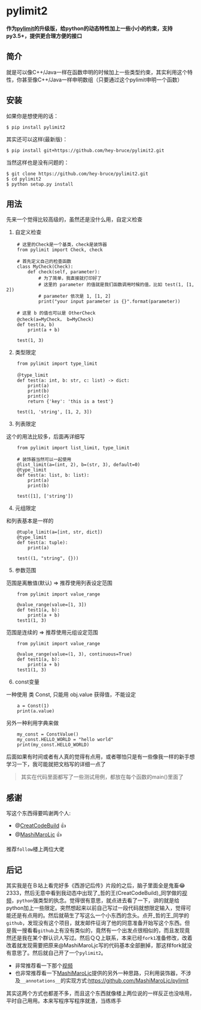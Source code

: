 pylimit2
========

**作为[pylimit](https://github.com/MashiMaroLjc/pylimit)的升级版，给python的动态特性加上一些小小的约束，支持py3.5+，提供更合理方便的接口**

## 简介

就是可以像C++/Java一样在函数申明的时候加上一些类型约束，其实利用这个特性，你甚至像C++/Java一样申明数组（只要通过这个pylimit申明一个函数）

## 安装

如果你是想使用的话：
```
$ pip install pylimit2
```

其实还可以这样(最新版)：
```
$ pip install git+https://github.com/hey-bruce/pylimit2.git
```

当然这样也是没有问题的：
```
$ git clone https://github.com/hey-bruce/pylimit2.git
$ cd pylimit2
$ python setup.py install
```

## 用法

先来一个觉得比较高级的，虽然还是没什么用，自定义检查

1. 自定义检查

```
    # 这里的Check是一个基类，check是装饰器
    from pylimit import Check, check
    
    # 首先定义自己的检查函数
    class MyCheck(Check):
        def check(self, parameter):
            # 为了简单，我直接就打印好了
            # 这里的 parameter 的值就是我们函数调用时候的值，比如 test(1, [1, 2])
            # parameter 依次是 1, [1, 2]
            print("your input parameter is {}".format(parameter))
    
    # 这里 b 的值也可以是 OtherCheck
    @check(a=MyCheck， b=MyCheck)
    def test(a, b)
        print(a + b)
    
    test(1, 3)
```

2. 类型限定

```
    from pylimit import type_limit
    
    ＠type_limit
    def test(a: int, b: str, c: list) -> dict:
        print(a)
        print(b)
        print(c)
        return {'key': 'this is a test'}
    
    test(1, 'string', [1, 2, 3])
```

3. 列表限定

这个的用法比较多，后面再详细写

```
    from pylimit import list_limit, type_limit
    
    # 装饰器当然可以一起使用
    @list_limit(a=(int, 2), b=(str, 3), default=0)
    @type_limit
    def test(a: list, b: list):
        print(a)
        print(b)

    test([1], ['string'])
```

4. 元组限定

和列表基本是一样的

```
    @tuple_limit(a=[int, str, dict])
    @type_limit
    def test(a: tuple):
        print(a)

    test((1, "string", {}))
```

5. 参数范围

范围是离散值(默认) => 推荐使用列表设定范围

```
    from pylimit import value_range
    
    @value_range(value=[1, 3])
    def test1(a, b):
        print(a + b)
    test1(1, 3)
```

范围是连续的 => 推荐使用元组设定范围

```
    from pylimit import value_range
    
    @value_range(value=(1, 3), continuous=True)
    def test1(a, b):
        print(a + b)
    test1(1, 3)
```

6. const变量

一种使用 类 Const, 只能用  obj.value 获得值，不能设定

```
    a = Const(1)
    print(a.value)
```

另外一种利用字典来做

```
    my_const = ConstValue()
    my_const.HELLO_WORLD = "hello world"
    print(my_const.HELLO_WORLD)
```

后面如果有时间或者有人真的觉得有点用，或者哪怕只是有一些像我一样的新手想学习一下，我可能就把文档写的详细一点了

> 其实在代码里面都写了一些测试用例，都放在每个函数的main()里面了

## 感谢

写这个东西得要鸣谢两个人:

- @[CreatCodeBuild](https://github.com/CreatCodeBuild)  :+1:
- @[MashiMaroLjc](https://github.com/MashiMaroLjc)  :+1:

推荐`follow`楼上两位大佬

## 后记

其实我是在Ｂ站上看完好多《西游记后传》片段的之后，脑子里面全是鬼畜:joy:2333，然后无意中看到我动态中出现了_哲的王(CreatCodeBuild)_同学做的[视频](https://www.bilibili.com/video/av16567518/)，`python`强类型的执念。觉得很有意思，就点进去看了一下，讲的就是给python加上一些限定。突然想起来以前自己写过一段代码就想限定输入，觉得可能还是有点用的。然后就萌生了写这么一个小东西的念头。点开_哲的王_同学的`github`，发现没有这个项目，就发邮件征询了他的同意准备开始写这个东西。但是我一搜看看`github`上有没有类似的，竟然有一个出发点很相似的，而且发现竟然还是我在某个群认识人写过。然后ＱＱ上联系，本来已经`fork1`准备修改，改着改着就发现需要把原来@MashiMaroLjc写的代码基本全部删掉，那这样fork就没有意思了。然后就自己开了一个`pylimit2`。

- 非常推荐看一下那个[视频](https://www.bilibili.com/video/av16567518/)
- 也非常推荐看一下[MashiMaroLjc](https://github.com/MashiMaroLjc)提供的另外一种思路，只利用装饰器，不涉及`__annotations__`的实现方式:https://github.com/MashiMaroLjc/pylimit

其实这两个方式也都差不多，而且这个东西就像楼上两位说的一样反正也没啥用，平时自己用用。本来写程序写程序就渣，当练练手
